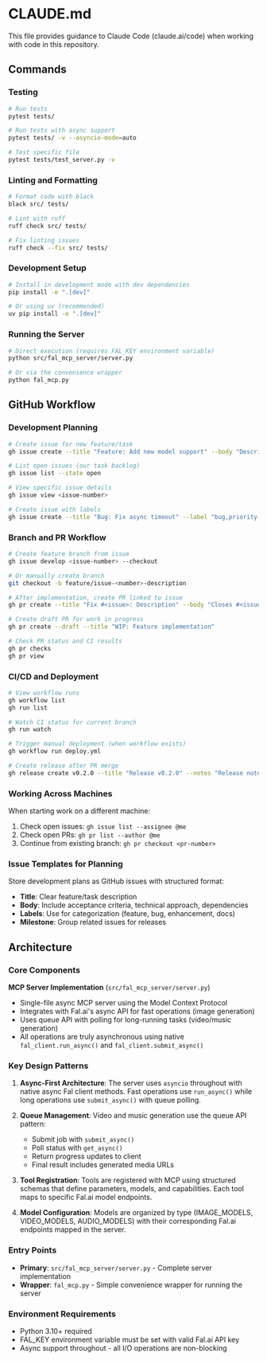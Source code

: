 # CLAUDE.md

This file provides guidance to Claude Code (claude.ai/code) when working with code in this repository.

## Commands

### Testing
```bash
# Run tests
pytest tests/

# Run tests with async support
pytest tests/ -v --asyncio-mode=auto

# Test specific file
pytest tests/test_server.py -v
```

### Linting and Formatting
```bash
# Format code with black
black src/ tests/

# Lint with ruff
ruff check src/ tests/

# Fix linting issues
ruff check --fix src/ tests/
```

### Development Setup
```bash
# Install in development mode with dev dependencies
pip install -e ".[dev]"

# Or using uv (recommended)
uv pip install -e ".[dev]"
```

### Running the Server
```bash
# Direct execution (requires FAL_KEY environment variable)
python src/fal_mcp_server/server.py

# Or via the convenience wrapper
python fal_mcp.py
```

## GitHub Workflow

### Development Planning
```bash
# Create issue for new feature/task
gh issue create --title "Feature: Add new model support" --body "Description of the task"

# List open issues (our task backlog)
gh issue list --state open

# View specific issue details
gh issue view <issue-number>

# Create issue with labels
gh issue create --title "Bug: Fix async timeout" --label "bug,priority-high"
```

### Branch and PR Workflow
```bash
# Create feature branch from issue
gh issue develop <issue-number> --checkout

# Or manually create branch
git checkout -b feature/issue-<number>-description

# After implementation, create PR linked to issue
gh pr create --title "Fix #<issue>: Description" --body "Closes #<issue>"

# Create draft PR for work in progress
gh pr create --draft --title "WIP: Feature implementation"

# Check PR status and CI results
gh pr checks
gh pr view
```

### CI/CD and Deployment
```bash
# View workflow runs
gh workflow list
gh run list

# Watch CI status for current branch
gh run watch

# Trigger manual deployment (when workflow exists)
gh workflow run deploy.yml

# Create release after PR merge
gh release create v0.2.0 --title "Release v0.2.0" --notes "Release notes"
```

### Working Across Machines

When starting work on a different machine:
1. Check open issues: `gh issue list --assignee @me`
2. Check open PRs: `gh pr list --author @me`
3. Continue from existing branch: `gh pr checkout <pr-number>`

### Issue Templates for Planning

Store development plans as GitHub issues with structured format:
- **Title**: Clear feature/task description
- **Body**: Include acceptance criteria, technical approach, dependencies
- **Labels**: Use for categorization (feature, bug, enhancement, docs)
- **Milestone**: Group related issues for releases

## Architecture

### Core Components

**MCP Server Implementation** (`src/fal_mcp_server/server.py`)
- Single-file async MCP server using the Model Context Protocol
- Integrates with Fal.ai's async API for fast operations (image generation)
- Uses queue API with polling for long-running tasks (video/music generation)
- All operations are truly asynchronous using native `fal_client.run_async()` and `fal_client.submit_async()`

### Key Design Patterns

1. **Async-First Architecture**: The server uses `asyncio` throughout with native async Fal client methods. Fast operations use `run_async()` while long operations use `submit_async()` with queue polling.

2. **Queue Management**: Video and music generation use the queue API pattern:
   - Submit job with `submit_async()`
   - Poll status with `get_async()` 
   - Return progress updates to client
   - Final result includes generated media URLs

3. **Tool Registration**: Tools are registered with MCP using structured schemas that define parameters, models, and capabilities. Each tool maps to specific Fal.ai model endpoints.

4. **Model Configuration**: Models are organized by type (IMAGE_MODELS, VIDEO_MODELS, AUDIO_MODELS) with their corresponding Fal.ai endpoints mapped in the server.

### Entry Points

- **Primary**: `src/fal_mcp_server/server.py` - Complete server implementation
- **Wrapper**: `fal_mcp.py` - Simple convenience wrapper for running the server

### Environment Requirements

- Python 3.10+ required
- FAL_KEY environment variable must be set with valid Fal.ai API key
- Async support throughout - all I/O operations are non-blocking